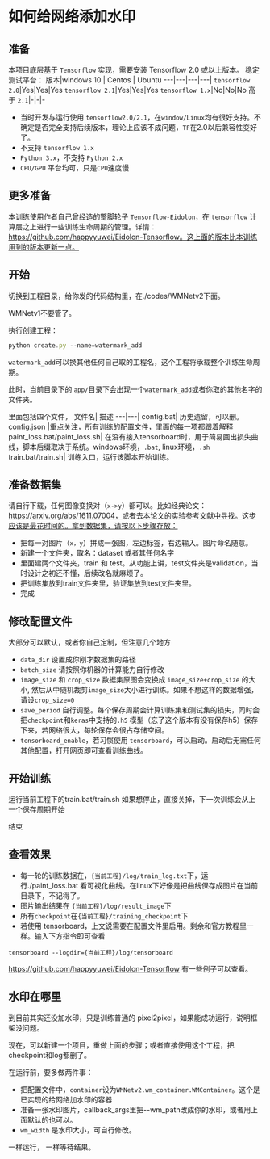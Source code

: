 # 如何给网络添加水印


## 准备
本项目底层基于 `Tensorflow` 实现，需要安装 Tensorflow 2.0 或以上版本。
稳定测试平台：
 版本|windows 10 | Centos | Ubuntu
---|---|---|---|
`tensorflow 2.0`|Yes|Yes|Yes 
`tensorflow 2.1`|Yes|Yes|Yes
`tensorflow 1.x`|No|No|No
高于 `2.1`|-|-|-

* 当时开发与运行使用 `tensorflow2.0/2.1`，在`window/Linux`均有很好支持。不确定是否完全支持后续版本，理论上应该不成问题，`TF`在2.0以后兼容性变好了。
* 不支持 `tensorflow 1.x`
* `Python 3.x`，不支持 `Python 2.x`
* `CPU/GPU` 平台均可，只是`CPU`速度慢

## 更多准备
本训练使用作者自己曾经造的蹩脚轮子 `Tensorflow-Eidolon`，在 `tensorflow` 计算层之上进行一些训练生命周期的管理。详情： https://github.com/happyyuwei/Eidolon-Tensorflow。这上面的版本比本训练用到的版本更新一点。


## 开始
切换到工程目录，给你发的代码结构里，在./codes/WMNetv2下面。

WMNetv1不要管了。

执行创建工程：
```js
python create.py --name=watermark_add
```
`watermark_add`可以换其他任何自己取的工程名，这个工程将承载整个训练生命周期。

此时，当前目录下的 `app/`目录下会出现一个`watermark_add`或者你取的其他名字的文件夹。

里面包括四个文件，
文件名| 描述
---|---|
config.bat| 历史遗留，可以删。
config.json |重点关注，所有训练的配置文件，里面的每一项都跟着解释
paint_loss.bat/paint_loss.sh| 在没有接入tensorboard时，用于简易画出损失曲线，脚本后缀取决于系统。windows环境，`.bat`, linux环境，`.sh`
train.bat/train.sh| 训练入口，运行该脚本开始训练。

## 准备数据集

请自行下载，任何图像变换对（`x->y`）都可以。比如经典论文：https://arxiv.org/abs/1611.07004，或者去本论文的实验参考文献中寻找。这步应该是最花时间的。拿到数据集，请按以下步骤存放：
* 把每一对图片（`x，y`）拼成一张图，左边标签，右边输入。图片命名随意。
* 新建一个文件夹，取名：dataset 或者其任何名字
* 里面建两个文件夹，train 和 test。从功能上讲，test文件夹是validation，当时设计之初还不懂，后续改名就麻烦了。
* 把训练集放到train文件夹里，验证集放到test文件夹里。
* 完成

## 修改配置文件
大部分可以默认，或者你自己定制，但注意几个地方

* `data_dir` 设置成你刚才数据集的路径
* `batch_size` 请按照你机器的计算能力自行修改
* `image_size` 和 `crop_size` 数据集原图会变换成 `image_size+crop_size` 的大小, 然后从中随机裁剪`image_size`大小进行训练。如果不想这样的数据增强，请设`crop_size=0`
* `save_period` 自行调整。每个保存周期会计算训练集和测试集的损失，同时会把`checkpoint`和`keras`中支持的`.h5` 模型（忘了这个版本有没有保存h5）保存下来，若网络很大，每轮保存会很占存储空间。
* `tensorboard_enable`，若习惯使用 `tensorboard`，可以启动。启动后无需任何其他配置，打开网页即可查看训练曲线。

## 开始训练
运行当前工程下的train.bat/train.sh
如果想停止，直接关掉，下一次训练会从上一个保存周期开始

结束

## 查看效果

* 每一轮的训练数据在，`{当前工程}/log/train_log.txt`下，运行./paint_loss.bat 看可视化曲线。在linux下好像是把曲线保存成图片在当前目录下，不记得了。
* 图片输出结果在 `{当前工程}/log/result_image`下
* 所有`checkpoint`在`{当前工程}/training_checkpoint`下
* 若使用 tensorboard，上文说需要在配置文件里启用。剩余和官方教程里一样。输入下方指令即可查看
```
tensorboard --logdir={当前工程}/log/tensorboard
```

https://github.com/happyyuwei/Eidolon-Tensorflow 有一些例子可以查看。


## 水印在哪里
到目前其实还没加水印，只是训练普通的 pixel2pixel，如果能成功运行，说明框架没问题。

现在，可以新建一个项目，重做上面的步骤；或者直接使用这个工程，把checkpoint和log都删了。

在运行前，要多做两件事：
* 把配置文件中，`container`设为`WMNetv2.wm_container.WMContainer`。这个是已实现的给网络加水印的容器
* 准备一张水印图片，callback_args里把--wm_path改成你的水印，或者用上面默认的也可以。
* `wm_width` 是水印大小，可自行修改。

一样运行，
一样等待结果。













